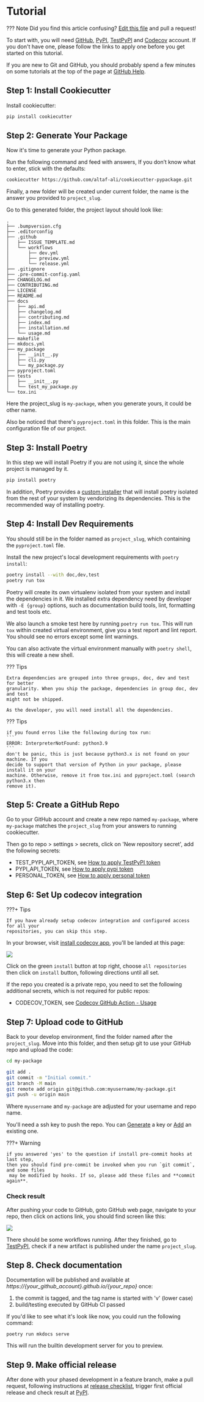 # Tutorial

??? Note
    Did you find this article confusing? [Edit this file] and pull a request!

To start with, you will need [GitHub], [PyPI], [TestPyPI] and [Codecov] account. If
you don't have one, please follow the links to apply one before you get started on this
tutorial.

If you are new to Git and GitHub, you should probably spend a few minutes on
some tutorials at the top of the page at [GitHub Help].

## Step 1: Install Cookiecutter

Install cookiecutter:

``` bash
pip install cookiecutter
```

## Step 2: Generate Your Package

Now it's time to generate your Python package.

Run the following command and feed with answers, If you don’t know what to enter, stick with the defaults:

```bash
cookiecutter https://github.com/altaf-ali/cookiecutter-pypackage.git
```

Finally, a new folder will be created under current folder, the name is the answer you
provided to `project_slug`.

Go to this generated folder, the project layout should look like:

```
.
├── .bumpversion.cfg
├── .editorconfig
├── .github
│   ├── ISSUE_TEMPLATE.md
│   └── workflows
│       ├── dev.yml
│       ├── preview.yml
│       └── release.yml
├── .gitignore
├── .pre-commit-config.yaml
├── CHANGELOG.md
├── CONTRIBUTING.md
├── LICENSE
├── README.md
├── docs
│   ├── api.md
│   ├── changelog.md
│   ├── contributing.md
│   ├── index.md
│   ├── installation.md
│   └── usage.md
├── makefile
├── mkdocs.yml
├── my_package
│   ├── __init__.py
│   ├── cli.py
│   └── my_package.py
├── pyproject.toml
├── tests
│   ├── __init__.py
│   └── test_my_package.py
└── tox.ini

```

Here the project_slug is `my-package`, when you generate yours, it could be other name.

Also be noticed that there's `pyproject.toml` in this folder. This is the main configuration file of our project.

## Step 3: Install Poetry

In this step we will install Poetry if you are not using it, since the whole project is managed by it.

```bash
pip install poetry
```

In addition, Poetry provides a [custom installer](https://python-poetry.org/docs/#installation) that will install
poetry isolated from the rest of your system by vendorizing its dependencies.
This is the recommended way of installing poetry.

## Step 4: Install Dev Requirements

You should still be in the folder named as `project_slug`, which containing the
 `pyproject.toml` file.

Install the new project's local development requirements with `poetry install`:

``` bash
poetry install --with doc,dev,test
poetry run tox
```

Poetry will create its own virtualenv isolated from your system and install the dependencies in it.
We installed extra dependency need by developer with `-E {group}` options, such as documentation build tools, lint,
formatting and test tools etc.

We also launch a smoke test here by running `poetry run tox`. This will run `tox` within created virtual environment,
give you a test report and lint report. You should see no errors except some lint warnings.

You can also activate the virtual environment manually with `poetry shell`, this will create a new shell.

??? Tips

    Extra dependencies are grouped into three groups, doc, dev and test for better
    granularity. When you ship the package, dependencies in group doc, dev and test
    might not be shipped.

    As the developer, you will need install all the dependencies.

??? Tips

    if you found erros like the following during tox run:
    ```
    ERROR: InterpreterNotFound: python3.9
    ```
    don't be panic, this is just because python3.x is not found on your machine. If you
    decide to support that version of Python in your package, please install it on your
    machine. Otherwise, remove it from tox.ini and pyproject.toml (search python3.x then
    remove it).

## Step 5: Create a GitHub Repo

Go to your GitHub account and create a new repo named `my-package`, where
`my-package` matches the `project_slug` from your answers to running
cookiecutter.

Then go to repo > settings > secrets, click on 'New repository secret', add the following
 secrets:

- TEST_PYPI_API_TOKEN, see [How to apply TestPyPI token]
- PYPI_API_TOKEN, see [How to apply pypi token]
- PERSONAL_TOKEN, see [How to apply personal token]

## Step 6: Set Up codecov integration

???+ Tips

    If you have already setup codecov integration and configured access for all your
    repositories, you can skip this step.

In your browser, visit [install codecov app], you'll be landed at this page:

![](http://images.jieyu.ai/images/202104/20210419175222.png)

Click on the green `install` button at top right, choose `all repositories` then click
on `install` button, following directions until all set.

If the repo you created is a private repo, you need to set the following additional secrets,
which is not required for public repos:

- CODECOV_TOKEN, see [Codecov GitHub Action - Usage](https://github.com/marketplace/actions/codecov?version=v1.5.2#usage)

## Step 7: Upload code to GitHub

Back to your develop environment, find the folder named after the `project_slug`.
Move into this folder, and then setup git to use your GitHub repo and upload the
code:

``` bash
cd my-package

git add .
git commit -m "Initial commit."
git branch -M main
git remote add origin git@github.com:myusername/my-package.git
git push -u origin main
```

Where `myusername` and `my-package` are adjusted for your username and
repo name.

You'll need a ssh key to push the repo. You can [Generate] a key or
[Add] an existing one.

???+ Warning

    if you answered 'yes' to the question if install pre-commit hooks at last step,
    then you should find pre-commit be invoked when you run `git commit`, and some files
     may be modified by hooks. If so, please add these files and **commit again**.

### Check result

After pushing your code to GitHub, goto GitHub web page, navigate to your repo, then
click on actions link, you should find screen like this:

![](http://images.jieyu.ai/images/202104/20210419170304.png)

There should be some workflows running. After they finished, go to [TestPyPI], check if a
new artifact is published under the name `project_slug`.

## Step 8. Check documentation

Documentation will be published and available at *https://{your_github_account}.github.io/{your_repo}* once:

1. the commit is tagged, and the tag name is started with 'v' (lower case)
2. build/testing executed by GitHub CI passed

If you'd like to see what it's look like now, you could run the following command:

```
poetry run mkdocs serve
```

This will run the builtin development server for you to preview.

## Step 9. Make official release

  After done with your phased development in a feature branch, make a pull request, following
  instructions at [release checklist](pypi_release_checklist.md), trigger first official release and check
  result at [PyPI].


[Edit this file]: https://github.com/altaf-ali/cookiecutter-pypackage/blob/master/docs/tutorial.md
[Codecov]: https://codecov.io/
[PYPI]: https://pypi.org
[GitHub]: https://github.com/
[TestPyPI]: https://test.pypi.org/
[GitHub Help]: https://help.github.com/
[Generate]: https://help.github.com/articles/generating-a-new-ssh-key-and-adding-it-to-the-ssh-agent/
[Add]: https://help.github.com/articles/adding-a-new-ssh-key-to-your-github-account/
[How to apply testpypi token]: https://test.pypi.org/manage/account/
[How to apply pypi token]: https://pypi.org/manage/account/
[How to apply personal token]: https://docs.github.com/en/github/authenticating-to-github/creating-a-personal-access-token
[install codecov app]: https://github.com/apps/codecov
